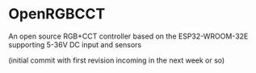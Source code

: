 # OpenRGBCCT
An open source RGB+CCT controller based on the ESP32-WROOM-32E supporting 5-36V DC input and sensors 

(initial commit with first revision incoming in the next week or so)
